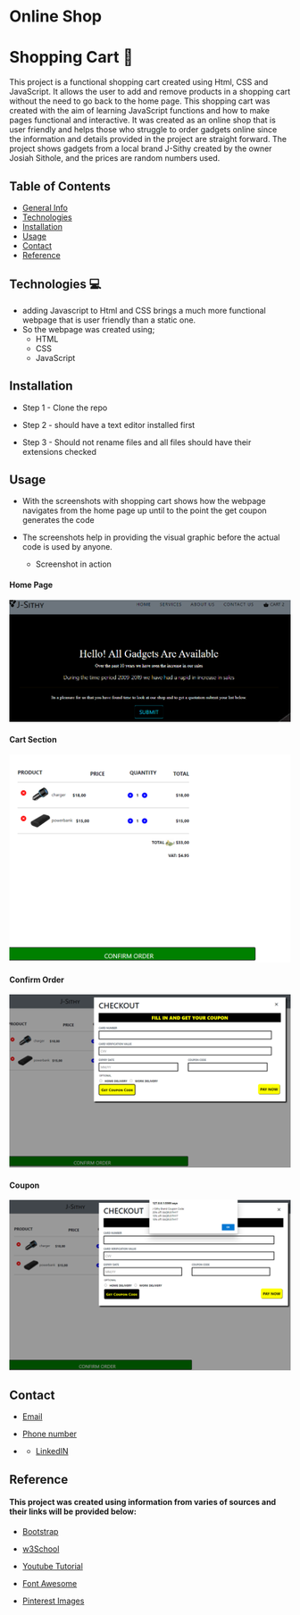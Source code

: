 # Online Shop

# Shopping Cart 🛒 
 This project is a functional shopping cart created using Html, CSS and JavaScript. 
 It allows the user to add and remove products in a shopping cart without the need to go back to the home page. 
 This shopping cart was created with the aim of learning JavaScript functions and how to make pages functional and interactive. 
 It was created as an online shop  that is user friendly and helps those who struggle to order gadgets online since the information and details provided in the project are         straight forward. 
 The project shows gadgets from a local brand J-Sithy created by the owner Josiah Sithole, and the prices are random numbers used.  

 ## Table of Contents 

   * [General Info](#capstone2-)
   * [Technologies](#technologies)   
   * [Installation](#installation)
   * [Usage](#usage)   
   * [Contact](#contact)  
   * [Reference](#reference)
 
 ## Technologies 💻 
  
   * adding Javascript to Html and CSS brings a much more functional webpage that is user friendly than a static one. 
   * So the webpage was created using;
     - HTML         
     - CSS     
     - JavaScript

 ## Installation
  
   * Step 1 - Clone the repo
   
   * Step 2 - should have a text editor installed first
   
   * Step 3 - Should not rename files and all files should have their extensions checked 

  ## Usage 

  * With the screenshots with shopping cart shows how the webpage navigates from the home page up until to the point the get coupon generates the code
  * The screenshots help in providing the visual graphic before the actual code is used by anyone.
  
    - Screenshot in action
   #### Home Page
   ![First step: Home Page](https://github.com/Josiah-Sithole/Capstone2-/blob/main/images/homepage.png)
  
   #### Cart Section 
   ![Second Step: Cart Section](https://github.com/Josiah-Sithole/Capstone2-/blob/main/images/cartSection.png)
  
   #### Confirm Order 
   ![Third Step: Confirm Order Clicked](https://github.com/Josiah-Sithole/Capstone2-/blob/main/images/confirmOrder.png)
  
   #### Coupon
   ![Fourth Step: Coupon Code generated](https://github.com/Josiah-Sithole/Capstone2-/blob/main/images/coupon.png)

  ## Contact

  * [Email](sitholejosiah7@gmail.com)
  
  * [Phone number](+27603191619)
  
  * * [LinkedIN](https://www.linkedin.com/in/josiah-sithole-40480b222/)
     
  ## Reference
  
  #### This project was created using information from varies of sources and their links will be provided below:
  
  * [Bootstrap](https://getbootstrap.com/docs/5.1/getting-started/introduction/)
  
  * [w3School](https://www.w3schools.com/js/)
  
  * [Youtube Tutorial](https://www.youtube.com/watch?v=023Psne_-_4&t=1500s)
  
  * [Font Awesome](https://fontawesome.com/)
  
  * [Pinterest Images](https://za.pinterest.com/) 


